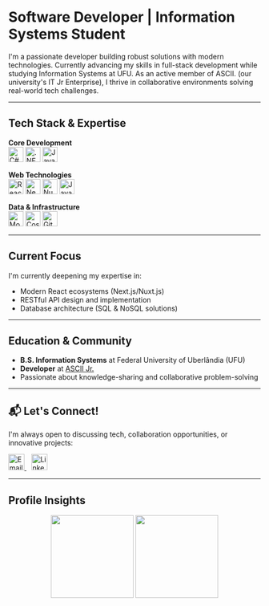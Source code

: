 # Software Developer | Information Systems Student

I'm a passionate developer building robust solutions with modern technologies. Currently advancing my skills in full-stack development while studying Information Systems at UFU. As an active member of ASCII. (our university's IT Jr Enterprise), I thrive in collaborative environments solving real-world tech challenges.

---

## Tech Stack & Expertise  

**Core Development**  
<img src="https://cdn.jsdelivr.net/gh/devicons/devicon/icons/csharp/csharp-original.svg" width="30" height="30" alt="C#"/> <img src="https://cdn.jsdelivr.net/gh/devicons/devicon/icons/dot-net/dot-net-original.svg" width="30" height="30" alt=".NET"/> <img src="https://cdn.jsdelivr.net/gh/devicons/devicon/icons/java/java-original.svg" width="30" height="30" alt="Java"/>

**Web Technologies**  
<img src="https://cdn.jsdelivr.net/gh/devicons/devicon/icons/react/react-original.svg" width="30" height="30" alt="React"/> <img src="https://cdn.jsdelivr.net/gh/devicons/devicon/icons/nextjs/nextjs-original.svg" width="30" height="30" alt="Next.js"/> <img src="https://cdn.jsdelivr.net/gh/devicons/devicon/icons/nuxtjs/nuxtjs-original.svg" width="30" height="30" alt="Nuxt.js"/> <img src="https://cdn.jsdelivr.net/gh/devicons/devicon/icons/javascript/javascript-original.svg" width="30" height="30" alt="JavaScript"/>

**Data & Infrastructure**  
<img src="https://cdn.jsdelivr.net/gh/devicons/devicon/icons/mongodb/mongodb-original.svg" width="30" height="30" alt="MongoDB"/> <img src="https://cdn.jsdelivr.net/gh/devicons/devicon/icons/cosmosdb/cosmosdb-plain.svg" width="30" height="30" alt="CosmosDB"/> <img src="https://cdn.jsdelivr.net/gh/devicons/devicon/icons/git/git-original.svg" width="30" height="30" alt="Git"/>

---

## Current Focus  

I'm currently deepening my expertise in:  
- Modern React ecosystems (Next.js/Nuxt.js)  
- RESTful API design and implementation  
- Database architecture (SQL & NoSQL solutions)  

---

## Education & Community  
- **B.S. Information Systems** at Federal University of Uberlândia (UFU)  
- **Developer** at [ASCII Jr.](https://asciiej.com.br/)  
- Passionate about knowledge-sharing and collaborative problem-solving  

---

## 📬 Let's Connect!  

I'm always open to discussing tech, collaboration opportunities, or innovative projects:  

<a href="mailto:sergio.filho@outlook.com" style="margin-right: 10px;">
  <img src="https://img.icons8.com/color/48/000000/microsoft-outlook-2019--v1.png" alt="Email" width="32">
</a>
<a href="https://www.linkedin.com/in/sergiofilhopaim">
  <img src="https://img.icons8.com/color/48/000000/linkedin.png" alt="LinkedIn" width="32">
</a>

---

## Profile Insights  

<div align="center">
  <img height="165em" src="https://github-readme-stats.vercel.app/api?username=sergiofpaim&show_icons=true&theme=dark&count_private=true&hide_border=true&bg_color=00000000"/>
  <img height="165em" src="https://github-readme-stats.vercel.app/api/top-langs/?username=sergiofpaim&layout=compact&theme=dark&hide_border=true&bg_color=00000000"/>
</div>
